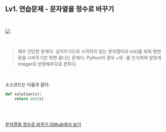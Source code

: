 

## Lv1. 연습문제 - 문자열을 정수로 바꾸기

<br>



![](https://i.imgur.com/7zTdaL8.png)

<br>

> 매우 간단한 문제다. 심지어 0으로 시작하지 않는 문자열이라 int()를 씌워 형변환을 시켜주기만 하면 끝나는 문제다. Python의 경우 +와 -를 인식하여 알맞게 integer로 반환해주므로 편하다.
>

<br>

소스코드는 다음과 같다.

```python
def solution(s):
    return int(s)
```



<br>

<br>

[문자열을 정수로 바꾸기 Github에서 보기](https://github.com/ljh9601/BOJ-Programmers/blob/master/Programmers/Lv1/문자열을%20정수로%20바꾸기.py)

<br>